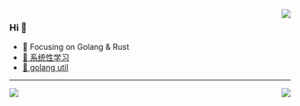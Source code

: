 <img align="right" src="https://github-readme-stats.vercel.app/api?username=Zeb-D&show_icons=true&icon_color=CE1D2D&text_color=718096&bg_color=ffffff&hide_title=true" />

### Hi 👋

- :orange_book: Focusing on Golang & Rust
- [📘 系统性学习](https://github.com/Zeb-D/my-review)
- [🌱 golang util](https://github.com/Zeb-D/go-util)

<hr>

<img align="right" src="https://github-readme-streak-stats.herokuapp.com/?user=Zeb-D&include_all_commits=true&hide_border=true&theme=dark" />
<img align="left" src="https://github-readme-stats.vercel.app/api/top-langs/?username=Zeb-D&layout=compact&custom_title=Most used languages&langs_count=10&include_all_commits=true&hide_progress=true&hide_border=true&theme=dark&hide=" />
